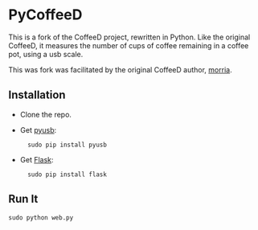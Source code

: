 PyCoffeeD
=========

This is a fork of the CoffeeD project, rewritten in Python. Like the original CoffeeD, it measures the number of cups of coffee remaining in a coffee pot, using a usb scale.

This was fork was facilitated by the original CoffeeD author, [morria](https://github.com/morria).

Installation
------------
* Clone the repo.
* Get [pyusb](https://github.com/walac/pyusb): 

		sudo pip install pyusb
* Get [Flask](https://github.com/mitsuhiko/flask):

		sudo pip install flask

Run It
------
	sudo python web.py
